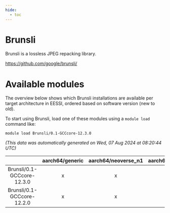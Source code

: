 ```yaml
---
hide:
  - toc
---
```


Brunsli
=======


Brunsli is a lossless JPEG repacking library.

https://github.com/google/brunsli/
# Available modules


The overview below shows which Brunsli installations are available per target architecture in EESSI, ordered based on software version (new to old).

To start using Brunsli, load one of these modules using a `module load` command like:

```shell
module load Brunsli/0.1-GCCcore-12.3.0
```

*(This data was automatically generated on Wed, 07 Aug 2024 at 08:20:44 UTC)*  

| |aarch64/generic|aarch64/neoverse_n1|aarch64/neoverse_v1|x86_64/generic|x86_64/amd/zen2|x86_64/amd/zen3|x86_64/amd/zen4|x86_64/intel/haswell|x86_64/intel/skylake_avx512|
| :---: | :---: | :---: | :---: | :---: | :---: | :---: | :---: | :---: | :---: |
|Brunsli/0.1-GCCcore-12.3.0|x|x|x|x|x|x|x|x|x|
|Brunsli/0.1-GCCcore-12.2.0|x|x|x|x|x|x|-|x|x|

